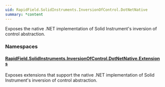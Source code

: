 ```yaml
---
uid: RapidField.SolidInstruments.InversionOfControl.DotNetNative
summary: *content
---
```


<!--
Copyright (c) RapidField LLC. Licensed under the MIT License. See LICENSE.txt in the project root for license information.
-->

Exposes the native .NET implementation of Solid Instrument's inversion of control abstraction.

### Namespaces

#### [RapidField.SolidInstruments.InversionOfControl.DotNetNative.Extensions](RapidField.SolidInstruments.InversionOfControl.DotNetNative.Extensions.html)

<section><p>
Exposes extensions that support the native .NET implementation of Solid Instrument's inversion of control abstraction.
</p></section>
